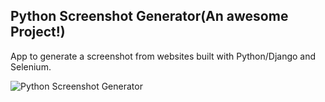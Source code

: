 Python Screenshot Generator(An awesome Project!)
--------

App to generate a screenshot from websites built with Python/Django and Selenium.

![Python Screenshot Generator](/static/img/python_screenshot_generator.png)

